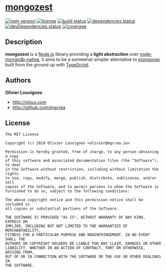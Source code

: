 # [mongozest](https://mgcrea.github.io/mongozest/)

[![npm version](https://img.shields.io/npm/v/mongozest.svg)](https://github.com/mgcrea/mongozest/releases)
[![license](https://img.shields.io/github/license/mgcrea/mongozest.svg?style=flat)](https://tldrlegal.com/license/mit-license)
[![build status](https://travis-ci.com/mgcrea/mongozest.svg?branch=master)](https://travis-ci.com/mgcrea/mongozest)
[![dependencies status](https://david-dm.org/mgcrea/mongozest/status.svg)](https://david-dm.org/mgcrea/mongozest)
[![devDependencies status](https://david-dm.org/mgcrea/mongozest/dev-status.svg)](https://david-dm.org/mgcrea/mongozest?type=dev)
[![coverage](https://codecov.io/gh/mgcrea/mongozest/branch/master/graph/badge.svg)](https://codecov.io/gh/mgcrea/node-mongozest)

## Description

**mongozest** is a [Node.js](https://nodejs.org/) library providing a **light abstraction** over [node-mongodb-native](https://github.com/mongodb/node-mongodb-native), it aims to be a somewhat simpler alternative to [mongoose](https://github.com/Automattic/mongoose) built from the ground up with [TypeScript](https://www.typescriptlang.org/).

## Authors

**Olivier Louvignes**

- http://olouv.com
- http://github.com/mgcrea

## License

```
The MIT License

Copyright (c) 2019 Olivier Louvignes <olivier@mgcrea.io>

Permission is hereby granted, free of charge, to any person obtaining a copy
of this software and associated documentation files (the "Software"), to deal
in the Software without restriction, including without limitation the rights
to use, copy, modify, merge, publish, distribute, sublicense, and/or sell
copies of the Software, and to permit persons to whom the Software is
furnished to do so, subject to the following conditions:

The above copyright notice and this permission notice shall be included in
all copies or substantial portions of the Software.

THE SOFTWARE IS PROVIDED "AS IS", WITHOUT WARRANTY OF ANY KIND, EXPRESS OR
IMPLIED, INCLUDING BUT NOT LIMITED TO THE WARRANTIES OF MERCHANTABILITY,
FITNESS FOR A PARTICULAR PURPOSE AND NONINFRINGEMENT. IN NO EVENT SHALL THE
AUTHORS OR COPYRIGHT HOLDERS BE LIABLE FOR ANY CLAIM, DAMAGES OR OTHER
LIABILITY, WHETHER IN AN ACTION OF CONTRACT, TORT OR OTHERWISE, ARISING FROM,
OUT OF OR IN CONNECTION WITH THE SOFTWARE OR THE USE OR OTHER DEALINGS IN
THE SOFTWARE.
```
